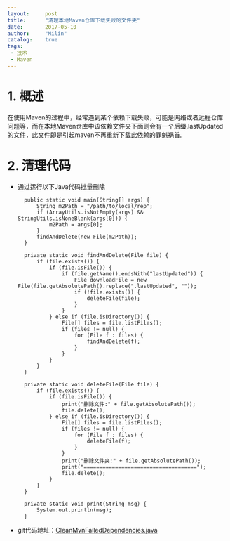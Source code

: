 ```yaml
---
layout:     post
title:      "清理本地Maven仓库下载失败的文件夹"
date:       2017-05-10
author:     "Milin"
catalog:    true
tags:
 - 技术
 - Maven
---
```


# 1. 概述
在使用Maven的过程中，经常遇到某个依赖下载失败，可能是网络或者远程仓库问题等，而在本地Maven仓库中该依赖文件夹下面则会有一个后缀.lastUpdated的文件，此文件即是引起maven不再重新下载此依赖的罪魁祸首。

# 2. 清理代码
* 通过运行以下Java代码批量删除

        public static void main(String[] args) {
            String m2Path = "/path/to/local/rep";
            if (ArrayUtils.isNotEmpty(args) && StringUtils.isNoneBlank(args[0])) {
                m2Path = args[0];
            }
            findAndDelete(new File(m2Path));
        }

        private static void findAndDelete(File file) {
            if (file.exists()) {
                if (file.isFile()) {
                    if (file.getName().endsWith("lastUpdated")) {
                        File downloadFile = new File(file.getAbsolutePath().replace(".lastUpdated", ""));
                        if (!file.exists()) {
                            deleteFile(file);
                        }
                    }
                } else if (file.isDirectory()) {
                    File[] files = file.listFiles();
                    if (files != null) {
                        for (File f : files) {
                            findAndDelete(f);
                        }
                    }
                }
            }
        }

        private static void deleteFile(File file) {
            if (file.exists()) {
                if (file.isFile()) {
                    print("删除文件:" + file.getAbsolutePath());
                    file.delete();
                } else if (file.isDirectory()) {
                    File[] files = file.listFiles();
                    if (files != null) {
                        for (File f : files) {
                            deleteFile(f);
                        }
                    }
                    print("删除文件夹:" + file.getAbsolutePath());
                    print("====================================");
                    file.delete();
                }
            }
        }

        private static void print(String msg) {
            System.out.println(msg);
        }

* git代码地址：[CleanMvnFailedDependencies.java][a]

[a]:https://github.com/lcjqyml/tools/blob/master/src/main/java/com/milin/tools/maven/CleanMvnFailedDependencies.java